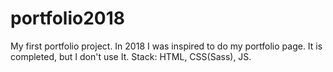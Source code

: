 # portfolio2018
My first portfolio project.
In 2018 I was inspired to do my portfolio page. It is completed, but I don't use It.
Stack: HTML, CSS(Sass), JS.

